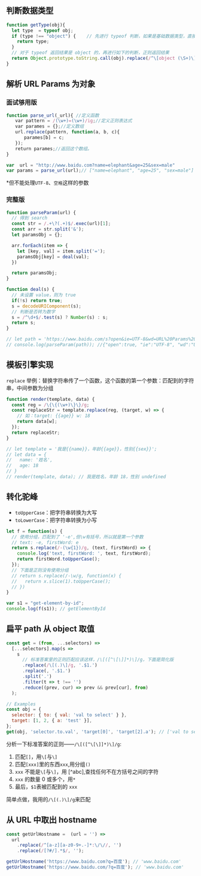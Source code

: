## 判断数据类型

```js
function getType(obj){
  let type  = typeof obj;
  if (type !== "object") {    // 先进行 typeof 判断，如果是基础数据类型，直接返回
    return type;
  }
  // 对于 typeof 返回结果是 object 的，再进行如下的判断，正则返回结果
  return Object.prototype.toString.call(obj).replace(/^\[object (\S+)\]$/, '$1');  // 注意正则中间有个空格
}
```

## 解析 URL Params 为对象

### 面试够用版

```js
function parse_url(_url){ //定义函数
　　var pattern = /(\w+)=(\w+)/ig;//定义正则表达式
　　var parames = {};//定义数组
　　url.replace(pattern, function(a, b, c){
　　　　parames[b] = c;
　　});
　　return parames;//返回这个数组。
}

var  url = "http://www.baidu.com?name=elephant&age=25&sex=male" 
var params = parse_url(url);// ["name=elephant", "age=25", "sex=male"]
```

*但不能处理`UTF-8`、`空格`这样的参数

### 完整版

```js
function parseParam(url) {
  // 得到 search
  const str = /.+\?(.+)$/.exec(url)[1];
  const arr = str.split('&');
  let paramsObj = {};

  arr.forEach(item => {
    let [key, val] = item.split('='); 
    paramsObj[key] = deal(val);
  })

  return paramsObj;
}

function deal(s) {
  // 未设置 value，则为 true
  if(!s) return true;
  s = decodeURIComponent(s);
  // 判断是否转为数字
  s = /^\d+$/.test(s) ? Number(s) : s;
  return s;
}

// let path = 'https://www.baidu.com/s?open&ie=UTF-8&wd=URL%20Params%20%E4%B8%BA%E5%AF%B9%E8%B1%A1';
// console.log(parseParam(path)); //{"open":true, "ie":"UTF-8", "wd":"URL Params 为对象"}

```

## 模板引擎实现

`replace` 举例：替换字符串传了一个函数，这个函数的第一个参数：匹配到的字符串，中间参数为分组

```js
function render(template, data) {
  const reg = /\{\{(\w+)\}\}/g;
  const replaceStr = template.replace(reg, (target, w) => {
    // 如：target: {{age}} w: 18
    return data[w];
  });
  return replaceStr;
}

// let template = '我是{{name}}，年龄{{age}}，性别{{sex}}';
// let data = {
//   name: '姓名',
//   age: 18
// }
// render(template, data); // 我是姓名，年龄 18，性别 undefined

```

## 转化驼峰

- `toUpperCase`：把字符串转换为大写
- `toLowerCase`：把字符串转换为小写

```js
let f = function(s) {
  // 使用分组，匹配到了 '-e',但\w有括号，所以就是第一个参数
  // text: -e, firstWord: e
  return s.replace(/-(\w{1})/g, (text, firstWord) => {
    console.log('text, firstWord: ', text, firstWord);
    return firstWord.toUpperCase();
  });
  // 下面是正则没有使用分组
  // return s.replace(/-\w/g, function(x) {
  //   return x.slice(1).toUpperCase();
  // })
}

var s1 = "get-element-by-id";
console.log(f(s1)); // getElementById
```

## 扁平 path 从 object 取值

```js
const get = (from, ...selectors) =>
  [...selectors].map(s =>
    s
      // 标准答案里的正则匹配应该这样，/\[([^\[\]]*)\]/g，下面是简化版
      .replace(/\[(.)\]/g, '.$1.')
      .replace(, '.$1.')
      .split('.')
      .filter(t => t !== '')
      .reduce((prev, cur) => prev && prev[cur], from)
  );

// Examples
const obj = {
  selector: { to: { val: 'val to select' } },
  target: [1, 2, { a: 'test' }],
};
get(obj, 'selector.to.val', 'target[0]', 'target[2].a'); // ['val to select', 1, 'test']
```

分析一下标准答案的正则——`/\[([^\[\]]*)\]/g`:

1. 匹配`[]`，用`\[`与`\]`
2. 匹配`[xxx]`里的东西`xxx`,用分组`()`
3. `xxx` 不能是`\[`与`\]`，用 [^abc],查找任何不在方括号之间的字符
4. `xxx` 的数量 0 或多个，用`*`
5. 最后，`$1`表被匹配到的 `xxx`

简单点做，我用的`/\[(.)\]/g`来匹配

## 从 URL 中取出 hostname

```js
const getUrlHostname =  (url = '') => 
  url
    .replace(/^[a-z][a-z0-9+.-]*:\/\//, '')
    .replace(/[?#/].*$/, '');

getUrlHostname('https://www.baidu.com?q=百度'); // 'www.baidu.com'
getUrlHostname('https://www.baidu.com/?q=百度'); // 'www.baidu.com'

```